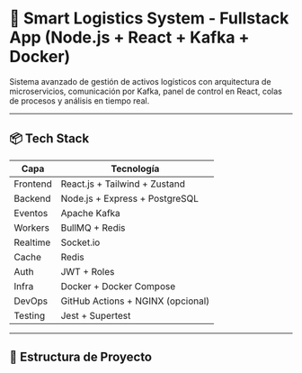 # 🧠 Smart Logistics System - Fullstack App (Node.js + React + Kafka + Docker)

Sistema avanzado de gestión de activos logísticos con arquitectura de microservicios, comunicación por Kafka, panel de control en React, colas de procesos y análisis en tiempo real.

---

## 📦 Tech Stack

| Capa       | Tecnología                        |
|------------|-----------------------------------|
| Frontend   | React.js + Tailwind + Zustand     |
| Backend    | Node.js + Express + PostgreSQL    |
| Eventos    | Apache Kafka                      |
| Workers    | BullMQ + Redis                    |
| Realtime   | Socket.io                         |
| Cache      | Redis                             |
| Auth       | JWT + Roles                       |
| Infra      | Docker + Docker Compose           |
| DevOps     | GitHub Actions + NGINX (opcional) |
| Testing    | Jest + Supertest                  |

---

## 📁 Estructura de Proyecto

